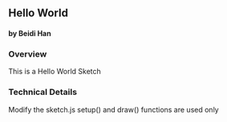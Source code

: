 ## Hello World
#### by Beidi Han



### Overview
This is a Hello World Sketch


### Technical Details

Modify the sketch.js setup() and draw() functions are used only